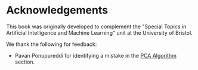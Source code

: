 # Acknowledgements

This book was originally developed to complement the "Special Topics in Artificial Intelligence and Machine Learning" unit at the University of Bristol.

We thank the following for feedback: 
- Pavan Ponupureddi for identifying a mistake in the [PCA Algorithm](./dim-reduction/pca-algorithm.ipynb) section. 